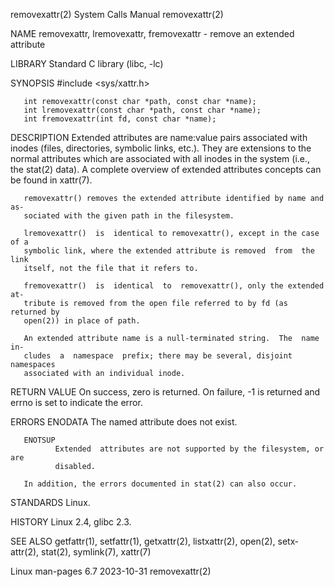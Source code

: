removexattr(2)                System Calls Manual               removexattr(2)

NAME
       removexattr, lremovexattr, fremovexattr - remove an extended attribute

LIBRARY
       Standard C library (libc, -lc)

SYNOPSIS
       #include <sys/xattr.h>

       int removexattr(const char *path, const char *name);
       int lremovexattr(const char *path, const char *name);
       int fremovexattr(int fd, const char *name);

DESCRIPTION
       Extended attributes are name:value pairs associated with inodes (files,
       directories,  symbolic links, etc.).  They are extensions to the normal
       attributes which are associated with all inodes in  the  system  (i.e.,
       the stat(2) data).  A complete overview of extended attributes concepts
       can be found in xattr(7).

       removexattr() removes the extended attribute identified by name and as‐
       sociated with the given path in the filesystem.

       lremovexattr()  is  identical to removexattr(), except in the case of a
       symbolic link, where the extended attribute is removed  from  the  link
       itself, not the file that it refers to.

       fremovexattr()  is  identical  to  removexattr(), only the extended at‐
       tribute is removed from the open file referred to by fd (as returned by
       open(2)) in place of path.

       An extended attribute name is a null-terminated string.  The  name  in‐
       cludes  a  namespace  prefix; there may be several, disjoint namespaces
       associated with an individual inode.

RETURN VALUE
       On success, zero is returned.  On failure, -1 is returned and errno  is
       set to indicate the error.

ERRORS
       ENODATA
              The named attribute does not exist.

       ENOTSUP
              Extended  attributes are not supported by the filesystem, or are
              disabled.

       In addition, the errors documented in stat(2) can also occur.

STANDARDS
       Linux.

HISTORY
       Linux 2.4, glibc 2.3.

SEE ALSO
       getfattr(1), setfattr(1),  getxattr(2),  listxattr(2),  open(2),  setx‐
       attr(2), stat(2), symlink(7), xattr(7)

Linux man-pages 6.7               2023-10-31                    removexattr(2)
